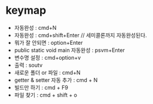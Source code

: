# keymap



- 자동완성 : cmd+N
- 자동완성 : cmd+shift+Enter    // 세미콜론까지 자동완성된다.
- 뭐가 잘 안되면 : option+Enter
- public static void main 자동완성 : psvm+Enter 
- 변수명 설정 : cmd+option+v
- 출력 : soutv
- 새로운 폴더 or 파일 : cmd+N
- getter & setter 자동 추가 : cmd + N
- 빌드만 하기 : cmd + F9
- 파일 찾기 : cmd + shift + o
